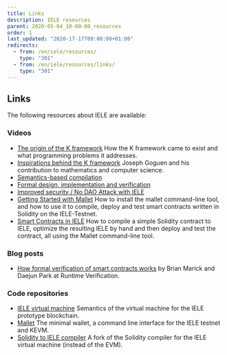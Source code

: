 ```yaml
---
title: Links
description: IELE resources
parent: 2020-05-04_10-00-00_resources
order: 1
last_updated: "2020-17-17T09:00:00+01:00"
redirects:
  - from: /en/iele/resources/
    type: "301"
  - from: /en/iele/resources/links/
    type: "301"
---
```

## Links

The following resources about IELE are available:

### Videos

* [The origin of the K framework](https://www.youtube.com/watch?v=Hq-hvaD6NSA) How the K framework came to exist and what programming problems it addresses.
* [Inspirations behind the K framework](https://www.youtube.com/watch?v=6utib2mqEIM) Joseph Goguen and his contribution to mathematics and computer science.
* [Semantics-based compilation](https://www.youtube.com/watch?v=x_xm69gd3fE)
* [Formal design, implementation and verification](https://www.youtube.com/watch?v=ip9ihbMI07U)
* [Improved security / No DAO Attack with IELE](https://www.youtube.com/watch?v=jz5gu4keU9U)
* [Getting Started with Mallet](https://www.youtube.com/watch?v=Tp4Z0RbjSa8) How to install the mallet command-line tool, and how to use it to compile, deploy and test smart contracts written in Solidity on the IELE-Testnet.
* [Smart Contracts in IELE](https://www.youtube.com/watch?v=Gi4Zrvu3bVE) How to compile a simple Solidity contract to IELE, optimize the resulting IELE by hand and then deploy and test the contract, all using the Mallet command-line tool.

### Blog posts

* [How formal verification of smart contracts works](https://runtimeverification.com/blog/how-formal-verification-of-smart-contracts-works/) by Brian Marick and Daejun Park at Runtime Verification.

### Code repositories

* [IELE virtual machine](https://github.com/runtimeverification/iele-semantics) Semantics of the virtual machine for the IELE prototype blockchain.
* [Mallet](https://github.com/input-output-hk/mallet) The minimal wallet, a command line interface for the IELE testnet and KEVM.
* [Solidity to IELE compiler](https://github.com/runtimeverification/solidity) A fork of the Solidity compiler for the IELE virtual machine (instead of the EVM).
